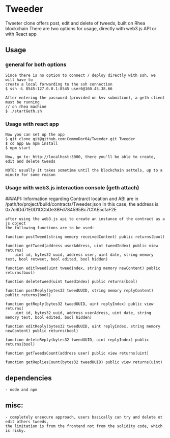 # Tweeder
Tweeter clone offers post, edit and delete of tweeds, built on Rhea blockchain
There are two options for usage, directly with web3.js API or with React app
## Usage
### general for both options
    Since there is no option to connect / deploy directly with ssh, we will have to
    create a local forwarding to the ssh connection
    $ ssh -L 8545:127.0.0.1:8545 user6@160.45.38.66 

    After entering the password (provided on kvv submition), a geth client must be running
    // on rhea machine
    $ ./startGeth.sh

### Usage with react app
    Now you can set up the app
    $ git clone git@github.com:CommoDor64/Tweeder.git Tweeder
    $ cd app && npm install
    $ npm start

    Now, go to: http://localhost:3000, there you'll be able to create, edit and delete tweeds

    NOTE: usually it takes sometime until the blockchain settels, up to a minute for some reason

### Usage with web3.js interaction console (geth attach)
###API:
    Information regarding Contrarct location and ABI are in
    /path/to/project/build/contracts/Tweeder.json
    In this case, the address is 0x7c6Dd7fE0D1CCbDe3BFd784595Bc7CfAE5cfaF2E

    after using the web3.js api to create an instance of the contract as a js object
    the following functions are to be used:

    function postTweed(string memory receivedContent) public returns(bool)

    function getTweed(address userAddress, uint tweedIndex) public view returns(
        uint id, bytes32 uuid, address user, uint date, string memory text, bool retweet, bool edited, bool hidden)

    function editTweed(uint tweedIndex, string memory newContent) public returns(bool)

    function deleteTweed(uint tweedIndex) public returns(bool)

    function postReply(bytes32 tweedUUID, string memory replyContent) public returns(bool)

    function getReply(bytes32 tweedUUID, uint replyIndex) public view returns(
        uint id, bytes32 uuid, address userAdress, uint date, string memory text, bool edited, bool hidden)

    function editReply(bytes32 tweedUUID, uint replyIndex, string memory newContent) public returns(bool)

    function deleteReply(bytes32 tweedUUID, uint replyIndex) public returns(bool)

    function getTweedsCount(address user) public view returns(uint)

    function getRepliesCount(bytes32 tweedUUID) public view returns(uint)

## dependencies
    - node and npm

## misc:
    - completely unsecure approach, users basically can try and delete ot edit others tweeds,
    the limitation is from the frontend not from the solidity code, which is risky.